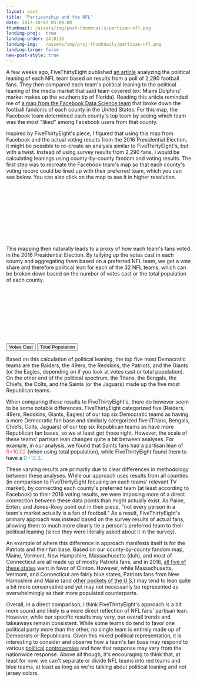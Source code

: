 ```yaml
---
layout: post
title: 'Partisanship and the NFL'
date: 2017-10-07 05:00:00
thumbnail: /assets/img/post-thumbnails/partisan-nfl.png
landing-proj:  true
landing-order: 14|8|15
landing-img:   /assets/img/proj-thumbnails/partisan-nfl.png
landing-large: false
new-post-style: true
---
```


A few weeks ago, FiveThirtyEight published [an article](https://fivethirtyeight.com/features/how-every-nfl-teams-fans-lean-politically/) analyzing the political leaning of each NFL team based on results from a poll of 2,290 football fans. They then compared each team's political leaning to the political leaning of the media market that said team covered (ex: Miami Dolphins' market makes up the southern tip of Florida). Reading this article reminded me of [a map from the Facebook Data Science team](https://www.theatlantic.com/technology/archive/2014/09/the-geography-of-nfl-fandom/379729/) that broke down the football fandoms of each county in the United States. For this map, the Facebook team determined each county's top team by seeing which team was the most "liked" among Facebook users from that county. 

Inspired by FiveThirtyEight's piece, I figured that using this map from Facebook and the actual voting results from the 2016 Presidential Election, it might be possible to re-create an analysis similar to FiveThirtyEight's, but with a twist. Instead of using survey results from 2,290 fans, I would be calculating leanings using county-by-county fandom and voting results. The first step was to recreate the Facebook team's map so that each county's voting record could be lined up with their preferred team, which you can see below. You can also click on the map to see it in higher resolution.

<div id='d3-nfl-map-container'>
    <a href="/projects/fivethirtyeight-partisan-nfl/">
    <svg id="d3-nfl-map"></svg>
    </a>
</div>
<link rel="stylesheet" href="/projects/fivethirtyeight-partisan-nfl/css/map.style.css">
<link rel="stylesheet" href="/projects/fivethirtyeight-partisan-nfl/css/small-map.style.css">
<script type="text/javascript" src="/projects/fivethirtyeight-partisan-nfl/js/map.js"></script>

<!-- more -->

This mapping then naturally leads to a proxy of how each team's fans voted in the 2016 Presidential Election. By tallying up the votes cast in each county and aggregating them based on a preferred NFL team, we get a vote share and therefore political lean for each of the 32 NFL teams, which can be broken down based on the number of votes cast or the total population of each county.

<div id='d3-nfl-bar-container'>
    <svg id="d3-nfl-bar"></svg>
    <div id="d3-nfl-bar-buttons">
        <button type="button" id="Vote" class="selected">Votes Cast</button>
        <button type="button" id="Total">Total Population</button>
    </div>
</div>
<link rel="stylesheet" href="/projects/fivethirtyeight-partisan-nfl/css/bar.style.css">
<script type="text/javascript" src="/projects/fivethirtyeight-partisan-nfl/js/bar.js"></script>

Based on this calculation of political leaning, the top five most Democratic teams are the Raiders, the 49ers, the Redskins, the Patriots, and the Giants (or the Eagles, depending on if you look at votes cast or total population). On the other end of the political spectrum, the Titans, the Bengals, the Chiefs, the Colts, and the Saints (or the Jaguars) made up the five most Republican teams.

When comparing these results to FiveThirtyEight's, there do however seem to be some notable differences. FiveThirtyEight categorized five (Raiders, 49ers, Redskins, Giants, Eagles) of our top six Democratic teams as having a more Democratic fan base and similarly categorized five (Titans, Bengals, Chiefs, Colts, Jaguars) of our top six Republican teams as have more Republican fan bases, so we at least got those right. However, the scale of these teams' partisan lean changes quite a bit between analyses. For example, in our analysis, we found that Saints fans had a partisan lean of <span style="color: rgb(239, 64, 86)">R+10.02</span> (when using total population), while FiveThirtyEight found them to have a <span style="color: rgb(91, 155, 213)">D+12.2</span>.

<!-- 
<div id='d3-nfl-compare-container'>
    <svg id="d3-nfl-compare"></svg>
</div>
<link rel="stylesheet" href="/projects/fivethirtyeight-partisan-nfl/css/compare.style.css">
<script type="text/javascript" src="/projects/fivethirtyeight-partisan-nfl/js/compare.js"></script> 
 -->

These varying results are primarily due to clear differences in methodology between these analyses. While our approach uses results from all counties (in comparison to FiveThirtyEight focusing on each teams' relevant TV market), by connecting each county's preferred team (at least according to Facebook) to their 2016 voting results, we were imposing more of a direct connection between these data points than might actually exist. As Paine, Enten, and Jones-Rooy point out in their piece, "not every person in a team's market actually is a fan of football." As a result, FiveThirtyEight's primary approach was instead based on the survey results of actual fans, allowing them to much more clearly tie a person's preferred team to their political leaning (since they were literally asked about it in the survey).

An example of where this difference in approach manifests itself is for the Patriots and their fan base. Based on our county-by-county fandom map, Maine, Vermont, New Hampshire, Massachusetts (duh), and most of Connecticut are all made up of mostly Patriots fans, and in 2016, [all five of these states](https://www.nytimes.com/elections/results/president) went in favor of Clinton. However, while Massachusetts, Vermont, and Connecticut are fairly blue states, Patriots fans from New Hampshire and Maine (and [other pockets of the U.S.](https://fivethirtyeight.com/features/who-hates-the-patriots-the-most/)) may tend to lean quite a bit more conservative and yet may not necessarily be represented as overwhelmingly as their more populated counterparts.

Overall, in a direct comparison, I think FiveThirtyEight's approach is a bit more sound and likely is a more direct reflection of NFL fans' partisan lean. However, while our specific results may vary, our overall trends and takeaways remain consistent. While some teams do tend to favor one political party more than the other, no single team is entirely made up of Democrats or Republicans. Given this mixed political representation, it is interesting to consider and observe how a team's fan base may respond to various [political](https://en.wikipedia.org/wiki/Washington_Redskins_name_controversy) [controversies](https://en.wikipedia.org/wiki/U.S._national_anthem_protests_(2016%E2%80%93present)) and how that response may vary from the nationwide response. Above all though, it's encouraging to think that, at least for now, we can't separate or divide NFL teams into red teams and blue teams, at least as long as we're talking about political leaning and not jersey colors.




